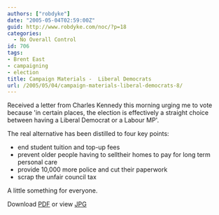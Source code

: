 ```yaml
---
authors: ["robdyke"]
date: "2005-05-04T02:59:00Z"
guid: http://www.robdyke.com/noc/?p=18
categories:
  - No Overall Control
id: 706
tags:
- Brent East
- campaigning
- election
title: Campaign Materials -  Liberal Democrats
url: /2005/05/04/campaign-materials-liberal-democrats-8/
---
```

Received a letter from Charles Kennedy this morning urging me to vote because 'in certain places, the election is effectively a straight choice between having a Liberal Democrat or a Labour MP'.

The real alternative has been distilled to four key points:

  * end student tuition and top-up fees
  * prevent older people having to selltheir homes to pay for long term personal care
  * provide 10,000 more police and cut their paperwork
  * scrap the unfair council tax

A little something for everyone.

Download [PDF](http://www.comwifinet.com/becampaign/libdem_letter3may.pdf) or view [JPG](http://www.comwifinet.com/becampaign/libdem_letter3may.jpg)